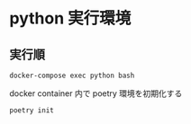 # python 実行環境

## 実行順

```(bash)
docker-compose exec python bash
```

docker container 内で poetry 環境を初期化する

```(bash)
poetry init
```
